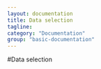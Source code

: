 ```yaml
---
layout: documentation
title: Data selection 
tagline: 
category: "Documentation"
group: "basic-documentation"
---
```

#Data selection
